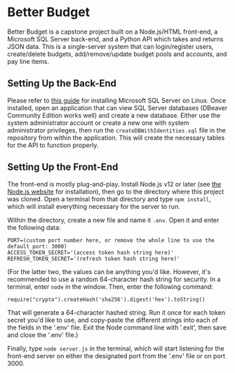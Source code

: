 # Better Budget
Better Budget is a capstone project built on a Node.js/HTML front-end, a Microsoft SQL Server back-end, and a Python API which takes and returns JSON data. This is a single-server system that can login/register users, create/delete budgets, add/remove/update budget pools and accounts, and pay line items.

## Setting Up the Back-End
Please refer to [this guide](https://docs.microsoft.com/en-us/sql/linux/sql-server-linux-setup?view=sql-server-ver15) for installing Microsoft SQL Server on Linux. Once installed, open an application that can view SQL Server databases (DBeaver Community Edition works well) and create a new database. Either use the system administrator account or create a new one with system administrator privileges, then run the `createDBWithIdentities.sql` file in the repository from within the application. This will create the necessary tables for the API to function properly.

## Setting Up the Front-End
The front-end is mostly plug-and-play. Install Node.js v12 or later (see [the Node.js website](https://nodejs.org/en/) for installation), then go to the directory where this project was cloned. Open a terminal from that directory and type `npm install`, which will install everything necessary for the server to run.

Within the directory, create a new file and name it `.env`. Open it and enter the following data:
```
PORT=(custom port number here, or remove the whole line to use the default port: 3000)
ACCESS_TOKEN_SECRET='(access token hash string here)'
REFRESH_TOKEN_SECRET='(refresh token hash string here)'
```
(For the latter two, the values can be anything you'd like. However, it's recommended to use a random 64-character hash string for security. In a terminal, enter `node` in the window. Then, enter the following command: 

`require("crypto").createHash('sha256').digest('hex').toString()`

That will generate a 64-character hashed string. Run it once for each token secret you'd like to use, and copy-paste the different strings into each of the fields in the '.env' file. Exit the Node command line with '.exit', then save and close the '.env' file.)

Finally, type `node server.js` in the terminal, which will start listening for the front-end server on either the designated port from the '.env' file or on port 3000.
